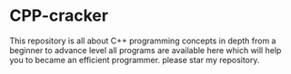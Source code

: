# CPP-cracker
This repository is all about C++ programming concepts in depth from a beginner to advance level all programs are available here which will help you to became an efficient programmer.
please star my repository.
